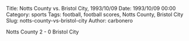 Title: Notts County vs. Bristol City, 1993/10/09
Date: 1993/10/09 00:00
Category: sports
Tags: football, football scores, Notts County, Bristol City
Slug: notts-county-vs-bristol-city
Author: carbonero


Notts County 2 - 0 Bristol City
